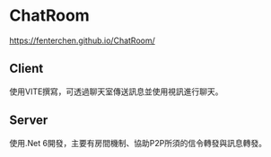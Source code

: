 # ChatRoom
https://fenterchen.github.io/ChatRoom/

## Client 
使用VITE撰寫，可透過聊天室傳送訊息並使用視訊進行聊天。

## Server 
使用.Net 6開發，主要有房間機制、協助P2P所須的信令轉發與訊息轉發。